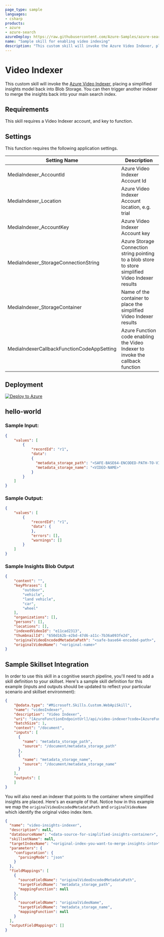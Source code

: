 ```yaml
---
page_type: sample
languages:
- csharp
products:
- azure
- azure-search
azureDeploy: https://raw.githubusercontent.com/Azure-Samples/azure-search-power-skills/master/Video/VideoIndexer/azuredeploy.json
name: "Sample skill for enabling video indexing"
description: "This custom skill will invoke the Azure Video Indexer, placing a simplified insights model back into Blob Storage. You can then trigger another indexer to merge the insights back into your main search index."
---
```


# Video Indexer

This custom skill will invoke the [Azure Video Indexer](https://docs.microsoft.com/en-us/azure/media-services/video-indexer/), placing a simplified insights model back into Blob Storage. You can then trigger another indexer to merge the insights back into your main search index.

## Requirements

This skill requires a Video Indexer account, and key to function.

## Settings

This function requires the following application settings.

| Setting Name | Description |
| ---- | --- |
| MediaIndexer_AccountId | Azure Video Indexer Account Id |
| MediaIndexer_Location | Azure Video Indexer Account location, e.g. trial |
| MediaIndexer_AccountKey | Azure Video Indexer Account key |
| MediaIndexer_StorageConnectionString | Azure Storage Connection string pointing to a blob store to store simplified Video Indexer results |
| MediaIndexer_StorageContainer | Name of the container to place the simplified Video Indexer results |
| MediaIndexerCallbackFunctionCodeAppSetting | Azure Function code enabling the Video Indexer to invoke the callback function |


## Deployment

[![Deploy to Azure](https://azuredeploy.net/deploybutton.svg)](https://portal.azure.com/#create/Microsoft.Template/uri/https%3A%2F%2Fraw.githubusercontent.com%2FAzure-Samples%2Fazure-search-power-skills%2Fmaster%2FTemplate%2FHelloWorld%2Fazuredeploy.json)

## hello-world

### Sample Input:

```json
{
    "values": [
        {
            "recordId": "r1",
            "data":
            {
              "metadata_storage_path": "<SAFE-BASE64-ENCODED-PATH-TO-VIDEO>",
              "metadata_storage_name": "<VIDEO-NAME>"
            }
        }
    ]
}
```

### Sample Output:

```json
{
    "values": [
        {
            "recordId": "r1",
            "data": {
            },
            "errors": [],
            "warnings": []
        }
    ]
}
```

### Sample Insights Blob Output

```json
{
    "content": "",
    "keyPhrases": [
        "outdoor",
        "vehicle",
        "land vehicle",
        "car",
        "wheel"
    ],
    "organizations": [],
    "persons": [],
    "locations": [],
    "indexedVideoId": "e11cad2313",
    "thumbnailId": "650d162b-e2bd-47d6-a11c-7b36a093fe2d",
    "originalVideoEncodedMetadataPath": "<safe-base64-encoded-path>",
    "originalVideoName": "<original-name>"
}

```

## Sample Skillset Integration

In order to use this skill in a cognitive search pipeline, you'll need to add a skill definition to your skillset.
Here's a sample skill definition for this example (inputs and outputs should be updated to reflect your particular scenario and skillset environment):

```json
{
    "@odata.type": "#Microsoft.Skills.Custom.WebApiSkill",
    "name": "videoIndexer",
    "description": "Video Indexer",
    "uri": "[AzureFunctionEndpointUrl]/api/video-indexer?code=[AzureFunctionDefaultHostKey]",
    "batchSize": 1,
    "context": "/document",
    "inputs": [
      {
        "name": "metadata_storage_path",
        "source": "/document/metadata_storage_path"
      },
      {
        "name": "metadata_storage_name",
        "source": "/document/metadata_storage_name"
      }
    ],
    "outputs": [
    ]
}
```

You will also need an indexer that points to the container where simplified insights are placed. Here's an example of that. Notice how in this example we map the ```originalVideoEncodedMetadataPath``` and ```originalVideoName``` which identify the original video index item. 

```json
{
  "name": "video-insights-indexer",
  "description": null,
  "dataSourceName": "<data-source-for-simplified-insights-container>",
  "skillsetName": null,
  "targetIndexName": "<original-index-you-want-to-merge-insights-into>",
  "parameters": {
    "configuration": {
      "parsingMode": "json"
    }
  },
  "fieldMappings": [
    {
      "sourceFieldName": "originalVideoEncodedMetadataPath",
      "targetFieldName": "metadata_storage_path",
      "mappingFunction": null
    },
    {
      "sourceFieldName": "originalVideoName",
      "targetFieldName": "metadata_storage_name",
      "mappingFunction": null
    }
  ],
  "outputFieldMappings": []
}

```
